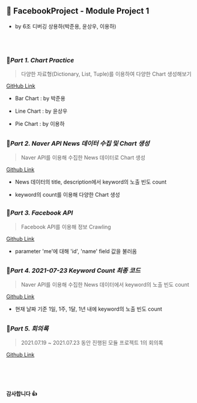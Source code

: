 ## 📜 FacebookProject - Module Project 1
- by 6조 디버깅 상용하(박준용, 윤상우, 이용하)

<br>
<br>

### 📝*Part 1. Chart Practice*

> 다양한 자료형(Dictionary, List, Tuple)를 이용하여 다양한 Chart 생성해보기

[GitHub Link](https://github.com/by-roj/21_Facebook-Project/tree/main/06-%EC%86%8C%EC%8A%A4%EC%BD%94%EB%93%9C/01_Module01/Chart_Practice)

- Bar Chart : by 박준용

- Line Chart : by 윤상우

- Pie Chart : by 이용하

##       

### 📝*Part 2. Naver API News 데이터 수집 및 Chart 생성*

> Naver API를 이용해 수집한 News 데이터로 Chart 생성

[Github Link](https://github.com/by-roj/21_Facebook-Project/tree/main/06-%EC%86%8C%EC%8A%A4%EC%BD%94%EB%93%9C/01_Module01/NaverAPI_Chart)

- News 데이터의 title, description에서 keyword의 노출 빈도 count

- keyword의 count를 이용해 다양한 Chart 생성

##       

### 📝*Part 3. Facebook API*

> Facebook API를 이용해 정보 Crawling

[Github Link](https://github.com/by-roj/21_Facebook-Project/tree/main/06-%EC%86%8C%EC%8A%A4%EC%BD%94%EB%93%9C/01_Module01/Facebook)

- parameter 'me'에 대해 'id', 'name' field 값을 불러옴

##       

### 📝*Part 4. 2021-07-23 Keyword Count 최종 코드*

> Naver API를 이용해 수집한 News 데이터에서 keyword의 노출 빈도 count

[Github Link](https://github.com/by-roj/21_Facebook-Project/tree/main/06-%EC%86%8C%EC%8A%A4%EC%BD%94%EB%93%9C/01_Module01/FinalCode)

- 현재 날짜 기준 1일, 1주, 1달, 1년 내에 keyword의 노출 빈도 count

##      
### 📝*Part 5. 회의록*

> 2021.07.19 ~ 2021.07.23 동안 진행된 모듈 프로젝트 1의 회의록

[Github Link](https://github.com/by-roj/21_Facebook-Project/tree/main/00-%ED%9A%8C%EC%9D%98%EB%A1%9D)

<br>
<br>
<br>

#### 감사합니다 👍

